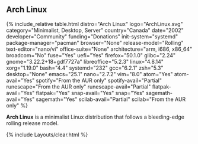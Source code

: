 ## Arch Linux

{% include_relative table.html distro="Arch Linux" logo="ArchLinux.svg" category="Minimalist, Desktop, Server" country="Canada" date="2002" developer="Community" funding="Donations" init-system="systemd" package-manager="pacman" browser="None" release-model="Rolling" text-editor="nano/vi" office-suite="None" architecture="arm, i686, x86_64" broadcom="No" fuse="Yes" uefi="Yes" firefox="50.1.0" glibc="2.24" gnome="3.22.2+18+gdf7727a" libreoffice="5.2.3" linux="4.8.14" xorg="1.19.0" bash="4.4" systemd="232" gcc="6.2.1" zsh="5.3" desktop="None" emacs="25.1" nano="2.7.2" vim="8.0" atom="Yes" atom-avail="Yes" spotify="From the AUR only" spotify-avail="Partial" runescape="From the AUR only" runescape-avail="Partial" flatpak-avail="Yes" flatpak="Yes" snap-avail="Yes" snap="Yes" sagemath-avail="Yes" sagemath="Yes" scilab-avail="Partial" scilab="From the AUR only" %}

**Arch Linux** is a minimalist Linux distribution that follows a bleeding-edge rolling release model.

{% include Layouts/clear.html %}
